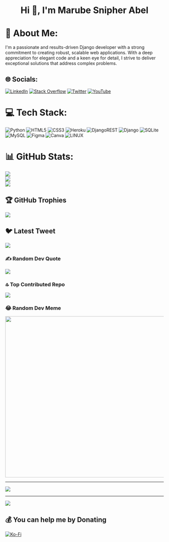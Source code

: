 

<h1 align="center">Hi 👋, I'm Marube Snipher Abel</h1>


# 💫 About Me:
I'm a passionate and results-driven Django developer with a strong commitment to creating robust, scalable web applications. With a deep appreciation for elegant code and a keen eye for detail, I strive to deliver exceptional solutions that address complex problems.
<br>


## 🌐 Socials:
[![LinkedIn](https://img.shields.io/badge/LinkedIn-%230077B5.svg?logo=linkedin&logoColor=white)](https://linkedin.com/in/snipher-marube-956159188) [![Stack Overflow](https://img.shields.io/badge/-Stackoverflow-FE7A16?logo=stack-overflow&logoColor=white)](https://stackoverflow.com/users/15342124/snipher-marube) [![Twitter](https://img.shields.io/badge/Twitter-%231DA1F2.svg?logo=Twitter&logoColor=white)](https://twitter.com/snipherdev) [![YouTube](https://img.shields.io/badge/YouTube-%23FF0000.svg?logo=YouTube&logoColor=white)](https://youtube.com/@snipherdev) 

# 💻 Tech Stack:
![Python](https://img.shields.io/badge/python-3670A0?style=for-the-badge&logo=python&logoColor=ffdd54) ![HTML5](https://img.shields.io/badge/html5-%23E34F26.svg?style=for-the-badge&logo=html5&logoColor=white) ![CSS3](https://img.shields.io/badge/css3-%231572B6.svg?style=for-the-badge&logo=css3&logoColor=white) ![Heroku](https://img.shields.io/badge/heroku-%23430098.svg?style=for-the-badge&logo=heroku&logoColor=white) ![DjangoREST](https://img.shields.io/badge/DJANGO-REST-ff1709?style=for-the-badge&logo=django&logoColor=white&color=ff1709&labelColor=gray) ![Django](https://img.shields.io/badge/django-%23092E20.svg?style=for-the-badge&logo=django&logoColor=white)  ![SQLite](https://img.shields.io/badge/sqlite-%2307405e.svg?style=for-the-badge&logo=sqlite&logoColor=white) ![MySQL](https://img.shields.io/badge/mysql-%2300f.svg?style=for-the-badge&logo=mysql&logoColor=white) 	![Figma](https://img.shields.io/badge/figma-%23F24E1E.svg?style=for-the-badge&logo=figma&logoColor=white) ![Canva](https://img.shields.io/badge/Canva-%2300C4CC.svg?style=for-the-badge&logo=Canva&logoColor=white) ![LINUX](https://img.shields.io/badge/Linux-FCC624?style=for-the-badge&logo=linux&logoColor=black)
# 📊 GitHub Stats:
![](https://github-readme-stats.vercel.app/api?username=snipher-marube&theme=dark&hide_border=false&include_all_commits=true&count_private=true)<br/>
![](https://github-readme-streak-stats.herokuapp.com/?user=snipher-marube&theme=dark&hide_border=false)<br/>
![](https://github-readme-stats.vercel.app/api/top-langs/?username=snipher-marube&theme=dark&hide_border=false&include_all_commits=true&count_private=true&layout=compact)

## 🏆 GitHub Trophies
![](https://github-profile-trophy.vercel.app/?username=snipher-marube&theme=radical&no-frame=false&no-bg=false&margin-w=4)

## 🐦 Latest Tweet
[![](https://gtce.itsvg.in/api?username=https://twitter.com/snipherdev)](https://github.com/VishwaGauravIn/github-twitter-card-embed)


### ✍️ Random Dev Quote
![](https://quotes-github-readme.vercel.app/api?type=vetical&theme=dark)

### 🔝 Top Contributed Repo
![](https://github-contributor-stats.vercel.app/api?username=snipher-marube&limit=5&theme=dark&combine_all_yearly_contributions=true)

### 😂 Random Dev Meme
<img src="https://rm.up.railway.app/" width="512px"/>

---
[![](https://visitcount.itsvg.in/api?id=snipher-marube&icon=0&color=0)](https://visitcount.itsvg.in)


---
[![](https://visitcount.itsvg.in/api?id=snipher-marube&icon=0&color=0)](https://visitcount.itsvg.in)

  ## 💰 You can help me by Donating
  [![Ko-Fi](https://img.shields.io/badge/Ko--fi-F16061?style=for-the-badge&logo=ko-fi&logoColor=white)](https://ko-fi.com/snipherdev) 

  
<!-- Proudly created with GPRM ( https://gprm.itsvg.in ) -->

